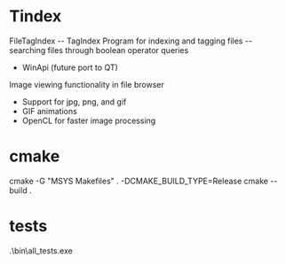 # Tindex
FileTagIndex -- TagIndex
Program for indexing and tagging files -- searching files through boolean operator queries
- WinApi (future port to QT)

Image viewing functionality in file browser
- Support for jpg, png, and gif
- GIF animations
- OpenCL for faster image processing

# cmake
cmake -G "MSYS Makefiles" . -DCMAKE_BUILD_TYPE=Release
cmake --build .

# tests

.\bin\all_tests.exe